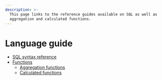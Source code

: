 ```yaml
---
description: >-
  This page links to the reference guides available on SQL as well as
  aggregation and calculated functions.
---
```


# Language guide

* [SQL syntax reference](sql.md)
* [Functions](functions/)
  * [Aggregation functions](functions/aggregation-functions.md)
  * [Calculated functions](functions/calculated-functions/)

